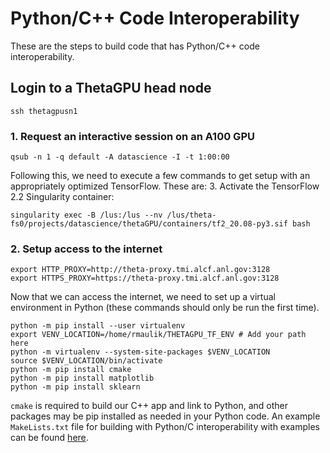 # Python/C++ Code Interoperability
These are the steps to build code that has Python/C++ code interoperability. 

## Login to a ThetaGPU head node
```
ssh thetagpusn1
```

### 1. Request an interactive session on an A100 GPU 
```
qsub -n 1 -q default -A datascience -I -t 1:00:00
```

Following this, we need to execute a few commands to get setup with an appropriately optimized TensorFlow. These are: 3. Activate the TensorFlow 2.2 Singularity container:
```
singularity exec -B /lus:/lus --nv /lus/theta-fs0/projects/datascience/thetaGPU/containers/tf2_20.08-py3.sif bash
```

### 2. Setup access to the internet
```
export HTTP_PROXY=http://theta-proxy.tmi.alcf.anl.gov:3128 
export HTTPS_PROXY=https://theta-proxy.tmi.alcf.anl.gov:3128
```

Now that we can access the internet, we need to set up a virtual environment in Python (these commands should only be run the first time).
```
python -m pip install --user virtualenv 
export VENV_LOCATION=/home/rmaulik/THETAGPU_TF_ENV # Add your path here 
python -m virtualenv --system-site-packages $VENV_LOCATION 
source $VENV_LOCATION/bin/activate 
python -m pip install cmake 
python -m pip install matplotlib 
python -m pip install sklearn
```

```cmake``` is required to build our C++ app and link to Python, and other packages may be pip installed as needed in your Python code. An example ```MakeLists.txt``` file for building with Python/C interoperability with examples can be found [here](https://github.com/argonne-lcf/sdl_ai_workshop/tree/master/04_Simulation_ML/ThetaGPU).



